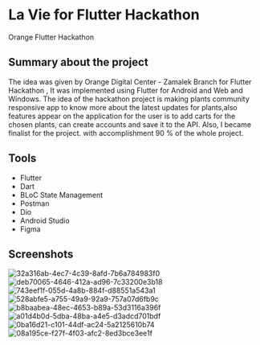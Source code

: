# La Vie for Flutter Hackathon

Orange Flutter Hackathon

## Summary about the project

The idea was given by Orange Digital Center - Zamalek Branch for Flutter Hackathon , It was implemented using Flutter
for Android and Web and Windows.
The idea of the hackathon project is making plants community responsive app to know more about the latest updates for
plants,also features appear on the application for the user is to add carts for the chosen plants, can create accounts and
save it to the API.
Also, I became finalist for the project. with accomplishment 90 % of the whole project.

## Tools
- Flutter
- Dart
- BLoC State Management
- Postman
- Dio
- Android Studio
- Figma

## Screenshots

![32a316ab-4ec7-4c39-8afd-7b6a784983f0](https://user-images.githubusercontent.com/58334300/210794055-f2483c76-42de-4295-90cf-bd59743b0486.jpg)
![deb70065-4646-412a-ad96-7c33200e3b18](https://user-images.githubusercontent.com/58334300/210794081-471fb43d-c4ab-4962-b2fc-3dd0e1302ba0.jpg)
![743eef1f-055d-4a8b-884f-d88551a543a1](https://user-images.githubusercontent.com/58334300/210794117-a97ec43f-bf30-4a4c-a6ed-b7ab8033403a.jpg)
![528abfe5-a755-49a9-92a9-757a07d6fb9c](https://user-images.githubusercontent.com/58334300/210794158-7dc325cc-e467-4dd6-8d54-7b861354567c.jpg)
![b8baabea-48ec-4653-b89a-53d3116a396f](https://user-images.githubusercontent.com/58334300/210794204-6e45b102-f1b9-4391-843c-75d174ccd606.jpg)
![a01d4b0d-5dba-48ba-a4e5-d3adcd701bdf](https://user-images.githubusercontent.com/58334300/210794246-d0fd8a93-7b45-45ae-9f53-6810c20a9629.jpg)
![0ba16d21-c101-44df-ac24-5a2125610b74](https://user-images.githubusercontent.com/58334300/210794280-6d50039c-d157-46c6-882a-531b791f6c67.jpg)
![08a195ce-f27f-4f03-afc2-8ed3bce3ee1f](https://user-images.githubusercontent.com/58334300/210794339-56e921d2-85b0-4f9b-a6b0-f63b6b3f4d32.jpg)
